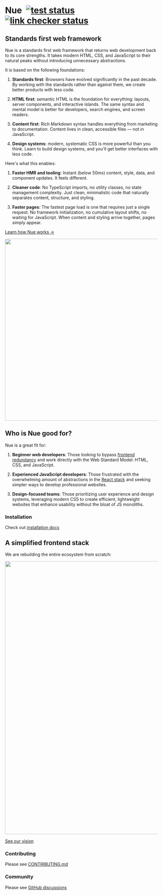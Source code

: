 
# Nue &nbsp;[![test status](https://github.com/nuejs/nue/actions/workflows/test.yaml/badge.svg?branch=master)](https://github.com/nuejs/nue/actions/workflows/test.yaml)&nbsp;[![link checker status](https://github.com/nuejs/nue/actions/workflows/links.yaml/badge.svg?branch=master)](https://github.com/nuejs/nue/actions/workflows/links.yaml)


## Standards first web framework
Nue is a standards first web framework that returns web development back to its core strengths. It takes modern HTML, CSS, and JavaScript to their natural peaks without introducing unnecessary abstractions.

It is based on the following foundations:

1. **Standards first**: Browsers have evolved significantly in the past decade. By working with the standards rather than against them, we create better products with less code.

2. **HTML first**: semantic HTML is the foundation for everything: layouts, server components, and interactive islands. The same syntax and mental model is better for developers, search engines, and screen readers.

3. **Content first**: Rich Markdown syntax handles everything from marketing to documentation. Content lives in clean, accessible files — not in JavaScript.

4. **Design systems**: modern, systematic CSS is more powerful than you think. Learn to build design systems, and you'll get better interfaces with less code.

Here's what this enables:

1. **Faster HMR and tooling**: Instant (below 50ms) content, style, data, and component updates. It feels different.

2. **Cleaner code**: No TypeScript imports, no utility classes, no state management complexity. Just clean, minimalistic code that naturally separates content, structure, and styling.

3. **Faster pages**: The fastest page load is one that requires just a single request. No framework initialization, no cumulative layout shifts, no waiting for JavaScript. When content and styling arrive together, pages simply appear.


[Learn how Nue works →](https://nuejs.org/docs/)

<a href="https://nuejs.org/docs/">
  <img src="https://nuejs.org/img/standards-first.png" width="600">
</a>


## Who is Nue good for?

Nue is a great fit for:

1. **Beginner web developers**: Those looking to bypass [frontend redundancy](https://roadmap.sh/frontend) and work directly with the Web Standard Model: HTML, CSS, and JavaScript.

2. **Experienced JavaScript developers**: Those frustrated with the overwhelming amount of abstractions in the [React stack](https://roadmap.sh/react) and seeking simpler ways to develop professional websites.

3. **Design-focused teams**: Those prioritizing user experience and design systems, leveraging modern CSS to create efficient, lightweight websites that enhance usability without the bloat of JS monoliths.



### Installation

Check out [installation docs](https://nuejs.org/docs/installation.html)

## A simplified frontend stack
We are rebuilding the entire ecosystem from scratch:

<a href="https://nuejs.org/vision/">
  <img src="https://nuejs.org/img/roadmap-2025-2-big.png" width="900">
</a>

[See our vision](https://nuejs.org/vision/)

### Contributing

Please see [CONTRIBUTING.md](/CONTRIBUTING.md)

### Community

Please see [GitHub discussions](https://github.com/nuejs/nue/discussions)
